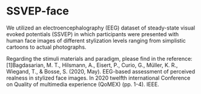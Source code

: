 # SSVEP-face
We utilized an electroencephalography (EEG) dataset of steady-state visual evoked potentials (SSVEP) in which participants were presented with human face images of different stylization levels ranging from simplistic cartoons to actual photographs.

Regarding the stimuli materials and paradigm, please find in the reference: 
[1]Bagdasarian, M. T., Hilsmann, A., Eisert, P., Curio, G., Müller, K. R., Wiegand, T., & Bosse, S. (2020, May). EEG-based assessment of perceived realness in stylized face images. In 2020 twelfth international Conference on Quality of multimedia experience (QoMEX) (pp. 1-4). IEEE.
